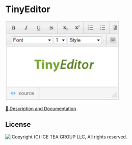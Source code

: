 TinyEditor
====

<img src="../Support/Images/TinyEditor.png" width="358" height="252">

[📙 Description and Documentation](https://docs.wisej.com/extensions/extensions/tinyeditor)

License
-------
<img src="http://iceteagroup.com/wp-content/uploads/2017/01/Square-64x64-trasp.png" height="20" align="top"> Copyright (C) ICE TEA GROUP LLC, All rights reserved.
